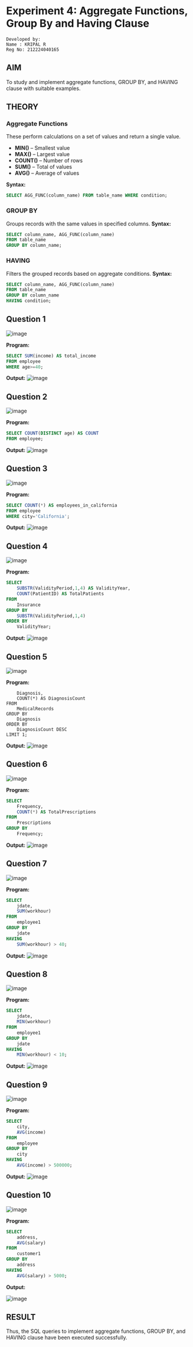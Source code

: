 # Experiment 4: Aggregate Functions, Group By and Having Clause
```
Developed by:
Name : KRIPAL R
Reg No: 212224040165
```

## AIM
To study and implement aggregate functions, GROUP BY, and HAVING clause with suitable examples.

## THEORY

### Aggregate Functions
These perform calculations on a set of values and return a single value.

- **MIN()** – Smallest value  
- **MAX()** – Largest value  
- **COUNT()** – Number of rows  
- **SUM()** – Total of values  
- **AVG()** – Average of values

**Syntax:**
```sql
SELECT AGG_FUNC(column_name) FROM table_name WHERE condition;
```
### GROUP BY
Groups records with the same values in specified columns.
**Syntax:**
```sql
SELECT column_name, AGG_FUNC(column_name)
FROM table_name
GROUP BY column_name;
```
### HAVING
Filters the grouped records based on aggregate conditions.
**Syntax:**
```sql
SELECT column_name, AGG_FUNC(column_name)
FROM table_name
GROUP BY column_name
HAVING condition;
```

**Question 1**
--
![image](https://github.com/user-attachments/assets/b975a4c1-a98d-4751-a2cc-2ae4c371c482)

**Program:**
```sql
SELECT SUM(income) AS total_income
FROM employee
WHERE age>=40;
```

**Output:**
![image](https://github.com/user-attachments/assets/27514f5d-209c-4232-be18-3279f638013a)


**Question 2**
---
![image](https://github.com/user-attachments/assets/7794d866-5e98-4f9a-838d-62d4fb8f4712)

**Program:**
```sql
SELECT COUNT(DISTINCT age) AS COUNT
FROM employee;
```

**Output:**
![image](https://github.com/user-attachments/assets/afff410c-a3e6-4cd1-9880-ddd0c0d2dd5d)


**Question 3**
---
![image](https://github.com/user-attachments/assets/62a2b6bb-397d-4e57-b89a-daa851c23eb0)

**Program:**
```sql
SELECT COUNT(*) AS employees_in_california
FROM employee
WHERE city='California';
```

**Output:**
![image](https://github.com/user-attachments/assets/52895cd7-0aa4-471f-a7d5-8982c09bba36)


**Question 4**
---
![image](https://github.com/user-attachments/assets/0cc3f666-8b34-44a0-80d4-9ed7e9e2410a)

**Program:**
```sql
SELECT 
    SUBSTR(ValidityPeriod,1,4) AS ValidityYear,
    COUNT(PatientID) AS TotalPatients
FROM
    Insurance
GROUP BY
    SUBSTR(ValidityPeriod,1,4)
ORDER BY
    ValidityYear;
```

**Output:**
![image](https://github.com/user-attachments/assets/c14d1284-ce99-44b3-a94f-227af37c9435)


**Question 5**
---
![image](https://github.com/user-attachments/assets/ef31589c-b07f-4c3e-9aee-f181dde5e7b9)

**Program:**
```sqlSELECT
    Diagnosis,
    COUNT(*) AS DiagnosisCount
FROM
    MedicalRecords
GROUP BY
    Diagnosis
ORDER BY
    DiagnosisCount DESC
LIMIT 1;
```

**Output:**
![image](https://github.com/user-attachments/assets/fb42a7e2-0161-46bc-b855-2d29ce43ac95)


**Question 6**
---
![image](https://github.com/user-attachments/assets/009b407d-902d-4b3d-9200-b685bf040e89)

**Program:**
```sql
SELECT
    Frequency,
    COUNT(*) AS TotalPrescriptions
FROM
    Prescriptions
GROUP BY
    Frequency;
```

**Output:**
![image](https://github.com/user-attachments/assets/c25bf64e-07d8-4561-a19a-7652874b266d)


**Question 7**
---
![image](https://github.com/user-attachments/assets/f08afdaa-3a6f-4ae7-be70-62e4368820a3)

**Program:**
```sql
SELECT
    jdate,
    SUM(workhour)
FROM
    employee1
GROUP BY
    jdate
HAVING
    SUM(workhour) > 40;
```

**Output:**
![image](https://github.com/user-attachments/assets/56cd9419-9f03-4a03-9ab1-b515113d6d5f)


**Question 8**
---
![image](https://github.com/user-attachments/assets/5c2b87a0-f548-48e2-b9b1-c42173a857eb)

**Program:**
```sql
SELECT
    jdate,
    MIN(workhour)
FROM
    employee1
GROUP BY
    jdate
HAVING
    MIN(workhour) < 10;
```

**Output:**
![image](https://github.com/user-attachments/assets/7ef79842-e656-472a-9bfb-4d666aa9f6d4)

**Question 9**
---
![image](https://github.com/user-attachments/assets/b6429d44-f346-4578-9c94-a852cd8a0185)

**Program:**
```sql
SELECT
    city,
    AVG(income)
FROM
    employee
GROUP BY
    city
HAVING
    AVG(income) > 500000;
```

**Output:**
![image](https://github.com/user-attachments/assets/9287d6e8-04b6-43cd-92b6-e2cac55bde33)



**Question 10**
---
![image](https://github.com/user-attachments/assets/a40f8506-28a3-421e-a298-8c62c1fe4729)

**Program:**
```sql
SELECT
    address,
    AVG(salary)
FROM
    customer1
GROUP BY
    address
HAVING
    AVG(salary) > 5000;
```

**Output:**

![image](https://github.com/user-attachments/assets/ae2fb4d9-a575-426e-b39e-164865f194b3)



## RESULT
Thus, the SQL queries to implement aggregate functions, GROUP BY, and HAVING clause have been executed successfully.


